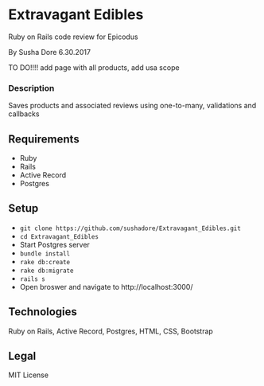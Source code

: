 # Extravagant Edibles

Ruby on Rails code review for Epicodus

By Susha Dore 6.30.2017

TO DO!!!!
add page with all products, add usa scope

### Description
Saves products and associated reviews using one-to-many, validations and callbacks

## Requirements
  * Ruby
  * Rails
  * Active Record
  * Postgres

## Setup

  * `git clone https://github.com/sushadore/Extravagant_Edibles.git`
  * `cd Extravagant_Edibles`
  * Start Postgres server
  * `bundle install`
  * `rake db:create`
  * `rake db:migrate`
  * `rails s`
  * Open broswer and navigate to http://localhost:3000/

## Technologies
Ruby on Rails, Active Record, Postgres, HTML, CSS, Bootstrap

## Legal
MIT License
